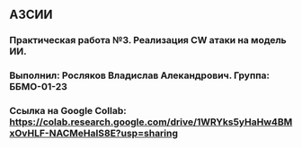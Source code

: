 ## АЗСИИ
### Практическая работа №3. Реализация CW атаки на модель ИИ. 
### Выполнил: Росляков Владислав Алекандрович. Группа: ББМО-01-23 
### Ссылка на Google Collab: https://colab.research.google.com/drive/1WRYks5yHaHw4BMxOvHLF-NACMeHaIS8E?usp=sharing

